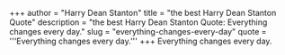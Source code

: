 +++
author = "Harry Dean Stanton"
title = "the best Harry Dean Stanton Quote"
description = "the best Harry Dean Stanton Quote: Everything changes every day."
slug = "everything-changes-every-day"
quote = '''Everything changes every day.'''
+++
Everything changes every day.
